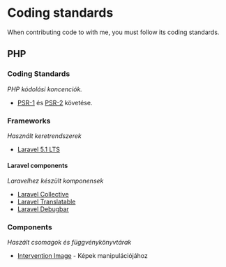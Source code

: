 # Coding standards
When contributing code to with me, you must follow its coding standards.

## PHP
### Coding Standards
*PHP kódolási koncenciók.*

* [PSR-1](http://www.php-fig.org/psr/psr-1/) és [PSR-2](http://www.php-fig.org/psr/psr-2/) követése.

### Frameworks
*Használt keretrendszerek*

* [Laravel 5.1 LTS](https://laravel.com/docs/5.1)

#### Laravel components
*Laravelhez készült komponensek*

* [Laravel Collective](https://laravelcollective.com/)
* [Laravel Translatable](https://github.com/dimsav/laravel-translatable)
* [Laravel Debugbar](https://github.com/barryvdh/laravel-debugbar)

### Components
*Haszált csomagok és függvénykönyvtárak*

* [Intervention Image](http://image.intervention.io/) - Képek manipulációjához
